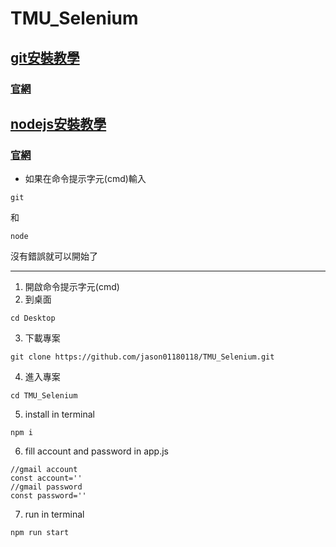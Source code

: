 ﻿# TMU_Selenium

## [git安裝教學](https://ithelp.ithome.com.tw/articles/10267436)
### [官網](https://git-scm.com/)
## [nodejs安裝教學](https://ithelp.ithome.com.tw/articles/10157347)
### [官網](https://nodejs.org/zh-tw/download)

- 如果在命令提示字元(cmd)輸入
```
git
```
和
```
node
```
沒有錯誤就可以開始了

------
1. 開啟命令提示字元(cmd)
2. 到桌面
```
cd Desktop 
```
3. 下載專案

```
git clone https://github.com/jason01180118/TMU_Selenium.git
```
4. 進入專案
```
cd TMU_Selenium
```
5. install in terminal
```
npm i
```

6. fill account and password in app.js

```
//gmail account
const account=''
//gmail password
const password=''
```

7. run in terminal

```
npm run start
```
